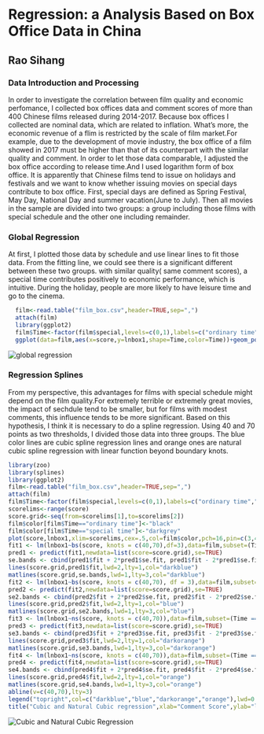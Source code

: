 # Regression: a Analysis Based on Box Office Data in China
## Rao Sihang  
### Data Introduction and Processing
  In order to investigate the correlation between film quality and economic perfomance, I collected box offices data and comment scores of more than 400 Chinese films released during 2014-2017. Because box offices I collected are nominal data, which are related to inflation. What’s more, the economic revenue of a flim is restricted by the scale of film market.For example, due to the development of movie industry, the box office of a film showed in 2017 must be higher than that of its counterpart with the similar quality and comment. In order to let those data comparable, I
adjusted the box office according to release time.And I used logarithm form of box office.
It is apparently that Chinese films tend to issue on holidays and festivals and we want to know whether issuing movies on special days contribute to box office. First, special days are defined as Spring Festival, May Day, National Day and summer vacation(June to July). Then all movies in the sample are divided into two groups: a group including those films with special schedule and the other one including remainder.

### Global Regression
  At first, I plotted those data by schedule and use linear lines to fit those data. From the fitting line, we could see there is a significant different between these two groups. with similar quality( same comment scores), a special time contributes positively to economic performance, which is intuitive. During the holiday, people are more likely to have leisure time and go to the cinema. 
  
```R
  film<-read.table("film_box.csv",header=TRUE,sep=",")
  attach(film)
  library(ggplot2)
  film$Time<-factor(film$special,levels=c(0,1),labels=c("ordinary time","special time"))
  ggplot(data=film,aes(x=score,y=lnbox1,shape=Time,color=Time))+geom_point()+geom_smooth(method=lm)
```
 ![global regression](https://github.com/rshhh/rshhh.github.io/blob/master/figure/figure1.png)

 
 ### Regression Splines
From my perspective, this advantages for films with special schedule might depend on the film quality.For extremely terrible or extremely great movies, the impact of sechdule tend to be smaller, but for films with modest comments, this influence tends to be more significant. Based on this hypothesis, I think it is necessary to do a spline regression. Using 40 and 70 points as two thresholds, I divided those data into three groups. The blue color lines are cubic spline regression lines and orange ones are natural cubic spline regression with linear function beyond boundary knots.

```R
library(zoo)
library(splines)
library(ggplot2)
film<-read.table("film_box.csv",header=TRUE,sep=",")
attach(film)
film$Time<-factor(film$special,levels=c(0,1),labels=c("ordinary time","special time"))
scorelims<-range(score)
score.grid<-seq(from=scorelims[1],to=scorelims[2])
film$color[film$Time=="ordinary time"]<-"black"
film$color[film$Time=="special time"]<-"darkgrey"
plot(score,lnbox1,xlim=scorelims,cex=.5,col=film$color,pch=16,pin=c(3,4),xlab="",ylab="")
fit1 <- lm(lnbox1~bs(score, knots = c(40,70),df=3),data=film,subset=(Time == "ordinary time"))
pred1 <- predict(fit1,newdata=list(score=score.grid),se=TRUE)
se.bands <- cbind(pred1$fit + 2*pred1$se.fit, pred1$fit - 2*pred1$se.fit)
lines(score.grid,pred1$fit,lwd=2,lty=1,col="darkblue")
matlines(score.grid,se.bands,lwd=1,lty=3,col="darkblue")
fit2 <- lm(lnbox1~bs(score, knots = c(40,70), df = 3),data=film,subset=(Time == "special time"))
pred2 <- predict(fit2,newdata=list(score=score.grid),se=TRUE)
se2.bands <- cbind(pred2$fit + 2*pred2$se.fit, pred2$fit - 2*pred2$se.fit)
lines(score.grid,pred2$fit,lwd=2,lty=1,col="blue")
matlines(score.grid,se2.bands,lwd=1,lty=3,col="blue")
fit3 <- lm(lnbox1~ns(score, knots = c(40,70)),data=film,subset=(Time == "ordinary time"))
pred3 <- predict(fit3,newdata=list(score=score.grid),se=TRUE)
se3.bands <- cbind(pred3$fit + 2*pred3$se.fit, pred3$fit - 2*pred3$se.fit)
lines(score.grid,pred3$fit,lwd=2,lty=1,col="darkorange")
matlines(score.grid,se3.bands,lwd=1,lty=3,col="darkorange")
fit4 <- lm(lnbox1~ns(score, knots = c(40,70)),data=film,subset=(Time == "special time"))
pred4 <- predict(fit4,newdata=list(score=score.grid),se=TRUE)
se4.bands <- cbind(pred4$fit + 2*pred4$se.fit, pred4$fit - 2*pred4$se.fit)
lines(score.grid,pred4$fit,lwd=2,lty=1,col="orange")
matlines(score.grid,se4.bands,lwd=1,lty=3,col="orange")
abline(v=c(40,70),lty=3)
legend("topright",col=c("darkblue","blue","darkorange","orange"),lwd=0.5,cex=0.5,legend=c("Cubic Spline/ordinarytime","Cubic Spline/specialtime","Natural Cubic Spline/ordinarytime","Natural Cubic Spline/specialtime"))
title("Cubic and Natural Cubic regression",xlab="Comment Score",ylab="log box office")    
```
![Cubic and Natural Cubic Regression](https://github.com/rshhh/rshhh.github.io/blob/master/figure/figure2.png)

